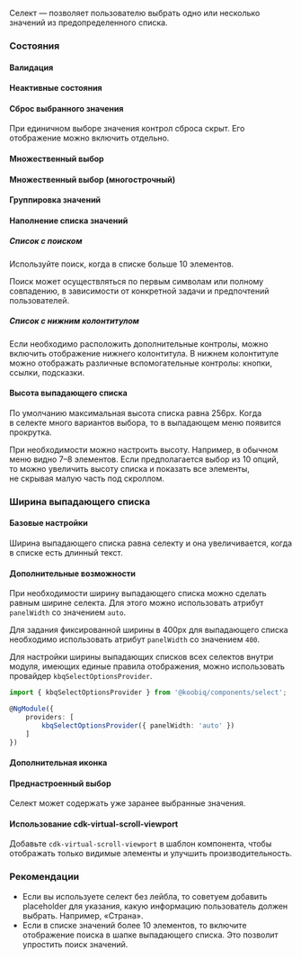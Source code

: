 Селект — позволяет пользователю выбрать одно или несколько значений из предопределенного списка.

<!-- example(select-overview) -->

### Состояния

#### Валидация

<!-- example(select-validation) -->

#### Неактивные состояния

<!-- example(select-disabled) -->

#### Сброс выбранного значения

При единичном выборе значения контрол сброса скрыт. Его отображение можно включить отдельно.

<!-- example(select-cleaner) -->

#### Множественный выбор

<!-- example(select-multiple) -->

#### Множественный выбор (многострочный)

<!-- example(select-with-multiline-matcher) -->

#### Группировка значений

<!-- example(select-groups) -->

#### Наполнение списка значений

##### Список с поиском

Используйте поиск, когда в списке больше 10 элементов.

Поиск может осуществляться по первым символам или полному совпадению, в зависимости от конкретной задачи и предпочтений пользователей.

<!-- example(select-search) -->

##### Список с нижним колонтитулом

Если необходимо расположить дополнительные контролы, можно включить отображение нижнего колонтитула. В нижнем колонтитуле можно отображать различные вспомогательные контролы: кнопки, ссылки, подсказки.

<!-- example(select-footer) -->

#### Высота выпадающего списка

По умолчанию максимальная высота спиcка равна 256px. Когда в селекте много вариантов выбора, то в выпадающем меню появится прокрутка.

При необходимости можно настроить высоту. Например, в обычном меню видно 7–8 элементов. Если предполагается выбор из 10 опций, то можно увеличить высоту списка и показать все элементы, не скрывая малую часть под скроллом.

<!-- example(select-height) -->

### Ширина выпадающего списка

#### Базовые настройки

Ширина выпадающего списка равна селекту и она увеличивается, когда в списке есть длинный текст.

<!-- example(select-with-panel-width-default) -->

#### Дополнительные возможности

При необходимости ширину выпадающего списка можно сделать равным ширине селекта. Для этого можно использовать атрибут `panelWidth` со значением `auto`.

<!-- example(select-panel-width-auto) -->

Для задания фиксированной ширины в 400px для выпадающего списка необходимо использовать атрибут `panelWidth` со значением `400`.

<!-- example(select-with-panel-width-fixed) -->

Для настройки ширины выпадающих списков всех селектов внутри модуля, имеющих единые правила отображения, можно использовать провайдер `kbqSelectOptionsProvider`.

```ts
import { kbqSelectOptionsProvider } from '@koobiq/components/select';

@NgModule({
    providers: [
        kbqSelectOptionsProvider({ panelWidth: 'auto' })
    ]
})
```

#### Дополнительная иконка

<!-- example(select-icon) -->

#### Преднастроенный выбор

Селект может содержать уже заранее выбранные значения.

<!-- example(select-prioritized-selected) -->

#### Использование cdk-virtual-scroll-viewport

Добавьте `cdk-virtual-scroll-viewport` в шаблон компонента, чтобы отображать только видимые элементы и улучшить производительность.

<!-- example(select-virtual-scroll) -->

### Рекомендации

- Если вы используете селект без лейбла, то советуем добавить placeholder для указания, какую информацию пользователь должен выбрать. Например, «Страна».
- Если в списке значений более 10 элементов, то включите отображение поиска в шапке выпадающего списка. Это позволит упростить поиск значений.
